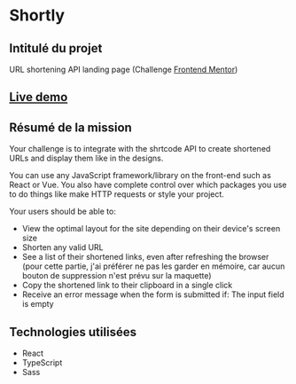 # Shortly

## Intitulé du projet

URL shortening API landing page (Challenge [Frontend Mentor](https://www.frontendmentor.io/challenges/url-shortening-api-landing-page-2ce3ob-G))

## [Live demo](https://timjn-shortly.netlify.app/)

## Résumé de la mission

Your challenge is to integrate with the shrtcode API to create shortened URLs and display them like in the designs.

You can use any JavaScript framework/library on the front-end such as React or Vue. You also have complete control over which packages you use to do things like make HTTP requests or style your project.

Your users should be able to:

- View the optimal layout for the site depending on their device's screen size
- Shorten any valid URL
- See a list of their shortened links, even after refreshing the browser (pour cette partie, j'ai préférer ne pas les garder en mémoire, car aucun bouton de suppression n'est prévu sur la maquette)
- Copy the shortened link to their clipboard in a single click
- Receive an error message when the form is submitted if:
    The input field is empty

## Technologies utilisées

- React
- TypeScript
- Sass
